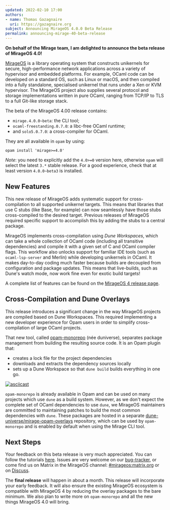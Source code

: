 ```yaml
---
updated: 2022-02-10 17:00
authors:
- name: Thomas Gazagnaire
  uri: https://gazagnaire.org
subject: Announcing MirageOS 4.0.0 Beta Release
permalink: announcing-mirage-40-beta-release
---
```


**On behalf of the Mirage team, I am delighted to announce the beta release of MirageOS 4.0!**

[MirageOS](https://mirage.io) is a library operating system that constructs unikernels for secure, high-performance network applications across a variety of hypervisor and embedded platforms. For example, OCaml code can be developed on a standard OS, such as Linux or macOS, and then compiled into a fully standalone, specialised unikernel that runs under a Xen or KVM hypervisor. The MirageOS project also supplies several protocol and storage implementations written in pure OCaml, ranging from TCP/IP to TLS to a full Git-like storage stack.

The beta of the MirageOS 4.00 release contains:
- `mirage.4.0.0~beta`: the CLI tool;
- `ocaml-freestanding.0.7.0`: a libc-free OCaml runtime;
- and `solo5.0.7.0`: a cross-compiler for OCaml.

They are all available in `opam` by using:
```
opam install 'mirage>=4.0'
```

*Note*: you need to explicitly add the `4.0>=0` version here, otherwise `opam` will select the latest `3.*` stable release. For a good experience, check that at least version `4.0.0~beta3` is installed.

## New Features

This new release of MirageOS adds systematic support for cross-compilation to all supported unikernel targets. This means that libraries that use C stubs (like Base, for example) can now seamlessly have those stubs cross-compiled to the desired target.  Previous releases of MirageOS required specific support to accomplish this by adding the stubs to a central package.

MirageOS implements cross-compilation using *Dune Workspaces*, which can take a whole collection of OCaml code (including all transitive dependencies) and compile it with a given set of C and OCaml compiler flags. This workflow also unlocks support for familiar IDE tools (such as `ocaml-lsp-server` and Merlin) while developing unikernels in OCaml. It makes day-to-day coding much faster because builds are decoupled from configuration and package updates. This means that live-builds, such as Dune's watch mode, now work fine even for exotic build targets!

A complete list of features can be found on the [MirageOS 4 release page](https://mirage.io/docs/mirage-4).

## Cross-Compilation and Dune Overlays

This release introduces a significant change in the way MirageOS projects are compiled based on Dune Workspaces. This required implementing a new developer experience for Opam users in order to simplify cross-compilation of large OCaml projects.

That new tool, called [opam-monorepo](https://github.com/ocamllabs/opam-monorepo) (née duniverse), separates package management from building the resulting source code. It is an Opam plugin that:
- creates a lock file for the project dependencies
- downloads and extracts the dependency sources locally
- sets up a Dune Workspace so that `dune build` builds everything in one go.

[![asciicast](https://asciinema.org/a/rRf6s8cNyHUbBsDDfZkBjkf7X.svg)](https://asciinema.org/a/rRf6s8cNyHUbBsDDfZkBjkf7X?speed=2)

`opam-monorepo` is already available in Opam and can be used on many projects which use `dune` as a build system. However, as we don't expect the complete set of OCaml dependencies to use `dune`, we MirageOS maintainers are committed to maintaining patches to build the most common dependencies with `dune`. These packages are hosted in a separate [dune-universe/mirage-opam-overlays](https://github.com/mirage/opam-overlays) repository, which can be used by `opam-monorepo` and is enabled by default when using the Mirage CLI tool.

## Next Steps

Your feedback on this beta release is very much appreciated. You can follow the tutorials [here](https://mirage.io/docs/mirage-4). Issues are very welcome on our [bug-tracker](https://github.com/mirage/mirage/issues), or come find us on Matrix in the MirageOS channel: [#mirageos:matrix.org](https://matrix.to/#/#mirageos:matrix.org) or on [Discuss](https://discuss.ocaml.org/t/mirageos-4-0-beta-release/9302).

The **final release** will happen in about a month. This release will incorporate your early feedback. It will also ensure the existing MirageOS ecosystem is compatible with MirageOS 4 by reducing the overlay packages to the bare minimum. We also plan to write more on `opam-monorepo` and all the new things MirageOS 4.0 will bring.
